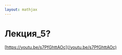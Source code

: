 ```yaml
---  
layout: mathjax  
---  
```

  
# Лекция_5?  
  
[https://youtu.be/s7PfGhttAOc](/youtu.be/s7PfGhttAOc)  

